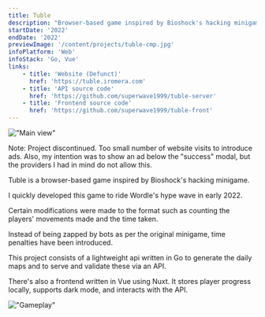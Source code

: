 ```yaml
---
title: Tuble
description: "Browser-based game inspired by Bioshock's hacking minigame"
startDate: '2022'
endDate: '2022'
previewImage: '/content/projects/tuble-cmp.jpg'
infoPlatform: 'Web'
infoStack: 'Go, Vue'
links:
    - title: 'Website (Defunct)'
      href: 'https://tuble.iromera.com'
    - title: 'API source code'
      href: 'https://github.com/superwave1999/tuble-server'
    - title: 'Frontend source code'
      href: 'https://github.com/superwave1999/tuble-front'
---
```

!["Main view"](/content/projects/tuble.jpg)

Note: Project discontinued. Too small number of website visits to introduce ads. Also, my intention was to show an ad below the "success" modal, but the providers I had in mind do not allow this.

Tuble is a browser-based game inspired by Bioshock's hacking minigame.

I quickly developed this game to ride Wordle's hype wave in early 2022.

Certain modifications were made to the format such as counting the players' movements made and the time taken.

Instead of being zapped by bots as per the original minigame, time penalties have been introduced.

This project consists of a lightweight api written in Go to generate the daily maps and to serve and validate these via an API.

There's also a frontend written in Vue using Nuxt. It stores player progress locally, supports dark mode, and interacts with the API.

!["Gameplay"](/content/projects/tuble.jpg)

